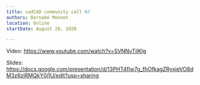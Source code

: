```yaml
---
title: cadCAD community call #2
authors: Barnabé Monnot
location: Online
startDate: August 28, 2020

---
```


Video: <https://www.youtube.com/watch?v=SVNNvTiIKlg>

Slides: <https://docs.google.com/presentation/d/13PHT4fIw7g_fhOfkagZRyxjeVO8dM3z6zjRMQkY0j1U/edit?usp=sharing>